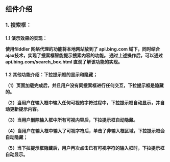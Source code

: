 <h2>组件介绍
<h3>1. 搜索框：
<h4>1.1 演示效果的实现：
<p>使用filddler 网络代理的功能将本地网站放到了 api.bing.com 域下，同时结合ajax技术，实现了搜索框智能提示搜索内容的功能。
通过上述操作后，可以通过 api.bing.com/search_box.html 直观了解该功能的实现。
<h4>1.2 其他功能介绍：下拉提示框的显示和隐藏；
<p>（1）页面加载完成后，并且用户没有同搜索框进行任何交互，下拉提示框是隐藏的。
<p>（2）当用户在输入框中输入任何可视的字符过程中，下拉提示框自动显示，并自动更新提示内容。
<p>（3）当用户删除输入框中所有可视内容后，下拉提示框自动隐藏。
<p>（4）当用户在输入框中输入了可视字符后，单击了非输入框区域，下拉提示框会自动隐藏；
<p>（5）当下拉提示框隐藏后，用户再次点击已有可视字符的输入框时，下拉提示框自动显示。
